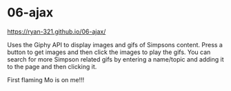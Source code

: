 # 06-ajax

https://ryan-321.github.io/06-ajax/

Uses the Giphy API to display images and gifs of Simpsons content.  Press a button to get images and then click the images to play the gifs.  You can search for more Simpson related gifs by entering a name/topic and adding it to the page and then clicking it.  

First flaming Mo is on me!!!
